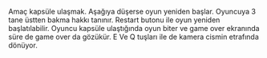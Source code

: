Amaç kapsüle ulaşmak. Aşağıya düşerse oyun yeniden başlar. Oyuncuya 3 tane üstten bakma hakkı tanınır. Restart butonu ile oyun yeniden başlatılabilir. Oyuncu kapsüle ulaştığında oyun biter ve game over ekranında süre de game over da gözükür. E Ve Q tuşları ile de kamera cismin etrafında dönüyor.
